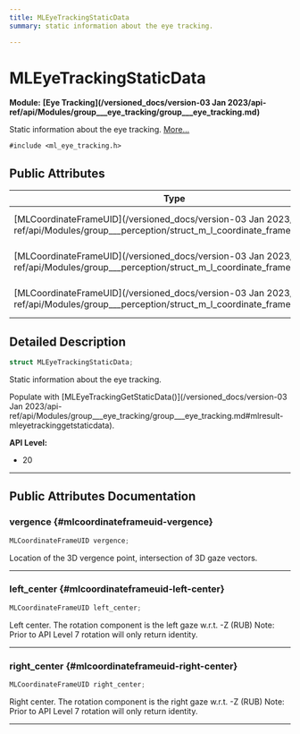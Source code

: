 ```yaml
---
title: MLEyeTrackingStaticData
summary: static information about the eye tracking. 

---
```


# MLEyeTrackingStaticData

**Module:** **[Eye Tracking](/versioned_docs/version-03 Jan 2023/api-ref/api/Modules/group___eye_tracking/group___eye_tracking.md)**



Static information about the eye tracking.  [More...](#detailed-description)


`#include <ml_eye_tracking.h>`

## Public Attributes

| Type           | Name           |
| -------------- | -------------- |
| [MLCoordinateFrameUID](/versioned_docs/version-03 Jan 2023/api-ref/api/Modules/group___perception/struct_m_l_coordinate_frame_u_i_d.md) | **[vergence](/versioned_docs/version-03 Jan 2023/api-ref/api/Modules/group___eye_tracking/struct_m_l_eye_tracking_static_data.md#mlcoordinateframeuid-vergence)**  |
| [MLCoordinateFrameUID](/versioned_docs/version-03 Jan 2023/api-ref/api/Modules/group___perception/struct_m_l_coordinate_frame_u_i_d.md) | **[left_center](/versioned_docs/version-03 Jan 2023/api-ref/api/Modules/group___eye_tracking/struct_m_l_eye_tracking_static_data.md#mlcoordinateframeuid-left-center)**  |
| [MLCoordinateFrameUID](/versioned_docs/version-03 Jan 2023/api-ref/api/Modules/group___perception/struct_m_l_coordinate_frame_u_i_d.md) | **[right_center](/versioned_docs/version-03 Jan 2023/api-ref/api/Modules/group___eye_tracking/struct_m_l_eye_tracking_static_data.md#mlcoordinateframeuid-right-center)**  |

## Detailed Description

```cpp
struct MLEyeTrackingStaticData;
```

Static information about the eye tracking. 

Populate with [MLEyeTrackingGetStaticData()](/versioned_docs/version-03 Jan 2023/api-ref/api/Modules/group___eye_tracking/group___eye_tracking.md#mlresult-mleyetrackinggetstaticdata).




**API Level:**
  * 20 




-----------
## Public Attributes Documentation

### vergence {#mlcoordinateframeuid-vergence}

```cpp
MLCoordinateFrameUID vergence;
```


Location of the 3D vergence point, intersection of 3D gaze vectors. 





-----------

### left_center {#mlcoordinateframeuid-left-center}

```cpp
MLCoordinateFrameUID left_center;
```


Left center. The rotation component is the left gaze w.r.t. -Z (RUB) Note: Prior to API Level 7 rotation will only return identity. 





-----------

### right_center {#mlcoordinateframeuid-right-center}

```cpp
MLCoordinateFrameUID right_center;
```


Right center. The rotation component is the right gaze w.r.t. -Z (RUB) Note: Prior to API Level 7 rotation will only return identity. 





-----------

